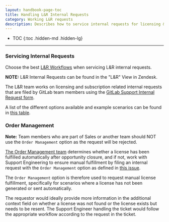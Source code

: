 ```yaml
---
layout: handbook-page-toc
title: Handling L&R Internal Requests
category: Working L&R requests
description: Describes how to service internal requests for licensing & renewals.
---
```


- TOC
{:toc .hidden-md .hidden-lg}

----

### Servicing Internal Requests

Choose the best [L&R Workflows](/handbook/support/license-and-renewals/workflows/) when servicing L&R internal requests.

**NOTE:** L&R Internal Requests can be found in the "L&R" View in Zendesk. 

The L&R team works on licensing and subscription related internal requests that are filed by GitLab team members using the [GitLab Support Internal Request form](https://gitlab-com.gitlab.io/support/internal-requests-form/).

A list of the different options available and example scenarios can be found in [this table](https://about.gitlab.com/handbook/support/internal-support/#internal-requests).

### Order Management

**Note:** Team members who are part of Sales or another team should NOT use the `Order Management` option as the request will be rejected.

[The Order Management team](https://about.gitlab.com/handbook/sales/field-operations/sales-operations/order-management/) determines whether a license has been fulfilled automatically after opportunity closure, and if not, work with Support Engineering to ensure manual fulfillment by filing an internal request with the `Order Management` option as defined in [this issue](https://gitlab.com/gitlab-com/sales-team/field-operations/deal-desk/-/issues/157).

The `Order Management` option is therefore used to request manual license fulfillment, specifically for scenarios where a license has not been generated or sent automatically.

The requestor would ideally provide more information in the additional context field on whether a license was not found or the license exists but needs to be resent. The Support Engineer handling the ticket would follow the appropriate workflow according to the request in the ticket.

